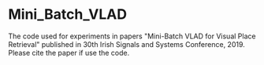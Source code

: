 # Mini_Batch_VLAD
The code used for experiments in papers "Mini-Batch VLAD for Visual Place Retrieval" published in 30th Irish Signals and Systems Conference, 2019.
Please cite the paper if use the code.
